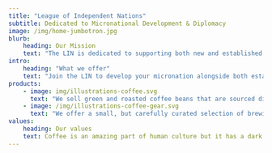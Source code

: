 ```yaml
---
title: "League of Independent Nations"
subtitle: Dedicated to Micronational Development & Diplomacy
image: /img/home-jumbotron.jpg
blurb:
    heading: Our Mission
    text: "The LIN is dedicated to supporting both new and established Micronations through mutual cooperation, a series of nation building initiatives, and direct guidance. The LIN seeks to build the strongest, most serious nations possible."
intro:
    heading: "What we offer"
    text: "Join the LIN to develop your micronation alongside both established micronations and others at your level of development. Utilize our development programs to gain inspiration and speed up the process. Utilize our experience for your benefit."
products:
    - image: img/illustrations-coffee.svg
      text: "We sell green and roasted coffee beans that are sourced directly from independent farmers and farm cooperatives. We’re proud to offer a variety of coffee beans grown with great care for the environment and local communities. Check our post or contact us directly for current availability."
    - image: /img/illustrations-coffee-gear.svg
      text: "We offer a small, but carefully curated selection of brewing gear and tools for every taste and experience level. No matter if you roast your own beans or just bought your first french press, you’ll find a gadget to fall in love with in our shop."
values:
    heading: Our values
    text: Coffee is an amazing part of human culture but it has a dark side too – one of colonialism and mindless abuse of natural resources and human lives. We want to turn this around and return the coffee trade to the drink’s exhilarating, empowering and unifying nature.
---
```


